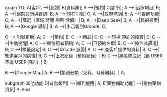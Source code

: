 graph TD;
  A[客戶] -->|認證| B[資料庫];
  A -->|預約| C[診所];
  A -->|治療項目| B;
  A -->|醫院診所與資訊| B;
  A -->|現在叫號| C;
  A -->|政府補助| B;
  A -->|提醒功能| C;
  A -->|篩選（區域 時間 項目 評價）| B;
  A -->|Deep Seek| B;
  A -->|我的最愛| B;
  A -->|Google 導航| B;
  A -->|出示報到Qrcode| C;

  C -->|叫號更新| A;
  C -->|預約| B;
  C -->|轉診| C;
  C -->|現場 預約的控管| C;
  C -->|主動提醒| A;
  C -->|替使用者預約| A;
  C -->|已預約名單| B;
  C -->|條件式篩選| B;
  C -->|標籤設定| B;
  C -->|Qrcode 憑證| A;
  C -->|查客戶提供的資料| B;
  C -->|知道客戶的病徵| B;
  C -->|上次紀錄（預約紀錄）| B;
  C -->|黑名單注記（鎖 USER 不讓 USER 預約）| B;

  B -->|Google Map| A;
  B -->|類別分類（兒科、耳鼻喉科）| A;

  subgraph 其他功能
    D[有無報到] -->|報到提醒| A;
    E[藥物輔助功能] -->|提供藥物資訊| A;
  end